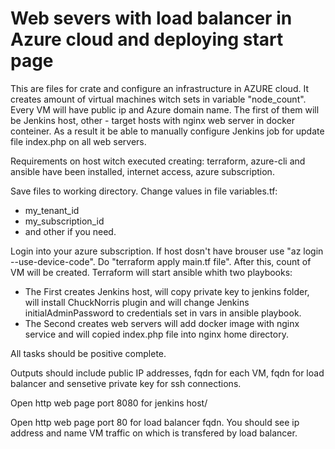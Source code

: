 # Web severs with load balancer in Azure cloud and deploying start page

This are files for crate and configure an infrastructure in AZURE cloud. It creates amount of virtual machines witch sets in  variable "node_count".
Every VM will have public ip and Azure domain name. The first of them will be Jenkins host, other - target hosts with nginx web server in docker conteiner.
As a result it be able to manually configure Jenkins job for update file index.php on all web servers.

Requirements on host witch executed creating: terraform, azure-cli and ansible have been installed, internet access, azure subscription.

Save files to working directory.
Change values in file variables.tf:
- my_tenant_id
- my_subscription_id
- and other if you need.

Login into your azure subscription. If host dosn't have brouser use "az login --use-device-code".
Do "terraform apply main.tf file".
After this, count of VM will be created.
Terraform will start ansible whith two playbooks:
- The First creates Jenkins host,  will copy private key to jenkins folder, will install ChuckNorris plugin
and  will change Jenkins initialAdminPassword to credentials set in vars in ansible playbook.
- The Second creates web servers will add docker image with nginx service and will copied index.php file into nginx home directory.

All tasks should be positive complete.

Outputs should include public IP addresses, fqdn for each VM, fqdn for load balancer and sensetive private key for ssh connections.

Open http web page port 8080 for jenkins host/

Open http web page port 80 for load balancer fqdn. You should see ip address and name VM traffic on which is transfered by load balancer.
